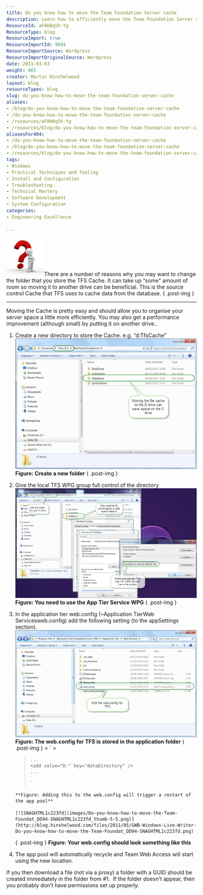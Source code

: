 ```yaml
---
title: Do you know how to move the Team Foundation Server cache
description: Learn how to efficiently move the Team Foundation Server cache to optimize server space and improve performance with this easy step-by-step guide.
ResourceId: aF0H8q5h-Yg
ResourceType: blog
ResourceImport: true
ResourceImportId: 9894
ResourceImportSource: Wordpress
ResourceImportOriginalSource: Wordpress
date: 2011-03-03
weight: 865
creator: Martin Hinshelwood
layout: blog
resourceTypes: blog
slug: do-you-know-how-to-move-the-team-foundation-server-cache
aliases:
- /blog/do-you-know-how-to-move-the-team-foundation-server-cache
- /do-you-know-how-to-move-the-team-foundation-server-cache
- /resources/aF0H8q5h-Yg
- /resources/blog/do-you-know-how-to-move-the-team-foundation-server-cache
aliasesFor404:
- /do-you-know-how-to-move-the-team-foundation-server-cache
- /blog/do-you-know-how-to-move-the-team-foundation-server-cache
- /resources/blog/do-you-know-how-to-move-the-team-foundation-server-cache
tags:
- Windows
- Practical Techniques and Tooling
- Install and Configuration
- Troubleshooting
- Technical Mastery
- Software Development
- System Configuration
categories:
- Engineering Excellence

---
```

[![question mark](images/Do-you-know-how-to-move-the-Team-Foundat_DD94-ErrorOcurred1_thumb-1-1.jpg)](http://blog.hinshelwood.com/files/2011/05/GWB-Windows-Live-Writer-Do-you-know-how-to-move-the-Team-Foundat_DD94-ErrorOcurred1_2.jpg)There are a number of reasons why you may want to change the folder that you store the TFS Cache. It can take up “some” amount of room so moving it to another drive can be beneficial. This is the source control Cache that TFS uses to cache data from the database.
{ .post-img }

---

Moving the Cache is pretty easy and should allow you to organise your server space a little more efficiently. You may also get a performance improvement (although small) by putting it on another drive..

1.  Create a new directory to store the Cache. e.g. “d:TfsCache”
    [![SNAGHTML1b76e16](images/Do-you-know-how-to-move-the-Team-Foundat_DD94-SNAGHTML1b76e16_thumb-3-3.png)](http://blog.hinshelwood.com/files/2011/05/GWB-Windows-Live-Writer-Do-you-know-how-to-move-the-Team-Foundat_DD94-SNAGHTML1b76e16.png) **Figure: Create a new folder**
    { .post-img }
2.  Give the local TFS WPG group full control of the directory
    [![image](images/Do-you-know-how-to-move-the-Team-Foundat_DD94-image_thumb_1-2-2.png)](http://blog.hinshelwood.com/files/2011/05/GWB-Windows-Live-Writer-Do-you-know-how-to-move-the-Team-Foundat_DD94-image_4.png) **Figure: You need to use the App Tier Service WPG**
    { .post-img }
3.  In the application tier web.config (~Application TierWeb Servicesweb.config) add the following setting (to the appSettings section).
    [![SNAGHTML1be463c](images/Do-you-know-how-to-move-the-Team-Foundat_DD94-SNAGHTML1be463c_thumb-4-4.png)](http://blog.hinshelwood.com/files/2011/05/GWB-Windows-Live-Writer-Do-you-know-how-to-move-the-Team-Foundat_DD94-SNAGHTML1be463c.png) **Figure: The web.config for TFS is stored in the application folder**
    { .post-img } > ` > <appsettings>

    >     ...
    >     <add value="D:" key="dataDirectory" />
    >     ...
    >
    > </appsettings>
    > `

        **Figure: Adding this to the web.config will trigger a restart of the app pool**

        [![SNAGHTML1c223fd](images/Do-you-know-how-to-move-the-Team-Foundat_DD94-SNAGHTML1c223fd_thumb-5-5.png)](http://blog.hinshelwood.com/files/2011/05/GWB-Windows-Live-Writer-Do-you-know-how-to-move-the-Team-Foundat_DD94-SNAGHTML1c223fd.png)

    { .post-img }
    **Figure: Your web.config should look something like this**

4.  The app pool will automatically recycle and Team Web Access will start using the new location.

If you then download a file (not via a proxy) a folder with a GUID should be created immediately in the folder from #1.  If the folder doesn’t appear, then you probably don’t have permissions set up properly.
